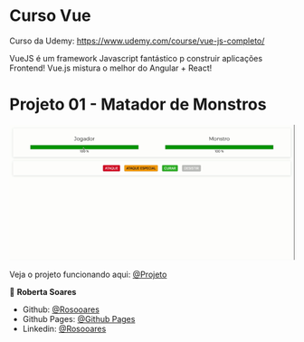 # Curso Vue
Curso da Udemy: <https://www.udemy.com/course/vue-js-completo/>

VueJS é um framework Javascript fantástico p construir aplicações Frontend! Vue.js mistura o melhor do Angular + React!

# Projeto 01 - Matador de Monstros
![](assets/Matador_de_Monstro.gif)

Veja o projeto funcionando aqui: [@Projeto](https://rosooares.github.io/matador-de-monstros-vuejs/)

👤 **Roberta Soares**
* Github: [@Rosooares](https://github.com/rosooares)
* Github Pages: [@Github Pages](https://rosooares.github.io/matador-de-monstros-vuejs/)
* Linkedin: [@Rosooares](https://www.linkedin.com/in/robertassoares/)